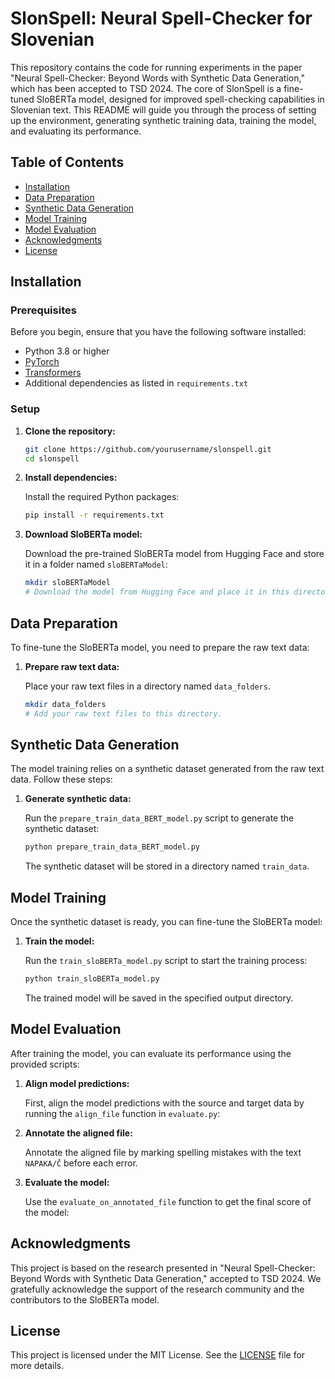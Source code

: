 # SlonSpell: Neural Spell-Checker for Slovenian

This repository contains the code for running experiments in the paper "Neural Spell-Checker: Beyond Words with Synthetic Data Generation," which has been accepted to TSD 2024. The core of SlonSpell is a fine-tuned SloBERTa model, designed for improved spell-checking capabilities in Slovenian text. This README will guide you through the process of setting up the environment, generating synthetic training data, training the model, and evaluating its performance.

## Table of Contents

- [Installation](#installation)
- [Data Preparation](#data-preparation)
- [Synthetic Data Generation](#synthetic-data-generation)
- [Model Training](#model-training)
- [Model Evaluation](#model-evaluation)
- [Acknowledgments](#acknowledgments)
- [License](#license)

## Installation

### Prerequisites

Before you begin, ensure that you have the following software installed:

- Python 3.8 or higher
- [PyTorch](https://pytorch.org/get-started/locally/)
- [Transformers](https://huggingface.co/transformers/installation.html)
- Additional dependencies as listed in `requirements.txt`

### Setup

1. **Clone the repository:**

   ```bash
   git clone https://github.com/yourusername/slonspell.git
   cd slonspell
   ```

2. **Install dependencies:**

   Install the required Python packages:

   ```bash
   pip install -r requirements.txt
   ```

3. **Download SloBERTa model:**

   Download the pre-trained SloBERTa model from Hugging Face and store it in a folder named `sloBERTaModel`:

   ```bash
   mkdir sloBERTaModel
   # Download the model from Hugging Face and place it in this directory.
   ```

## Data Preparation

To fine-tune the SloBERTa model, you need to prepare the raw text data:

1. **Prepare raw text data:**

   Place your raw text files in a directory named `data_folders`.

   ```bash
   mkdir data_folders
   # Add your raw text files to this directory.
   ```

## Synthetic Data Generation

The model training relies on a synthetic dataset generated from the raw text data. Follow these steps:

1. **Generate synthetic data:**

   Run the `prepare_train_data_BERT_model.py` script to generate the synthetic dataset:

   ```bash
   python prepare_train_data_BERT_model.py
   ```

   The synthetic dataset will be stored in a directory named `train_data`.

## Model Training

Once the synthetic dataset is ready, you can fine-tune the SloBERTa model:

1. **Train the model:**

   Run the `train_sloBERTa_model.py` script to start the training process:

   ```bash
   python train_sloBERTa_model.py
   ```

   The trained model will be saved in the specified output directory.

## Model Evaluation

After training the model, you can evaluate its performance using the provided scripts:

1. **Align model predictions:**

   First, align the model predictions with the source and target data by running the `align_file` function in `evaluate.py`:


2. **Annotate the aligned file:**

   Annotate the aligned file by marking spelling mistakes with the text `NAPAKA/Č` before each error.


3. **Evaluate the model:**

   Use the `evaluate_on_annotated_file` function to get the final score of the model:


## Acknowledgments

This project is based on the research presented in "Neural Spell-Checker: Beyond Words with Synthetic Data Generation," accepted to TSD 2024. We gratefully acknowledge the support of the research community and the contributors to the SloBERTa model.

## License

This project is licensed under the MIT License. See the [LICENSE](LICENSE) file for more details.
